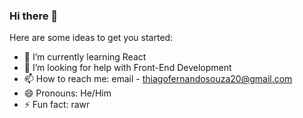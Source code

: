 ### Hi there 👋

Here are some ideas to get you started:
- 🌱 I’m currently learning React
- 🤔 I’m looking for help with Front-End Development
- 📫 How to reach me: email - thiagofernandosouza20@gmail.com
- 😄 Pronouns: He/Him
- ⚡ Fun fact: rawr

